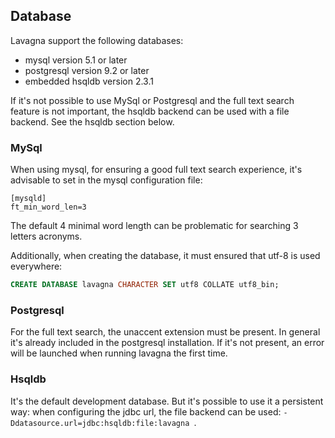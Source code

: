 ## Database

Lavagna support the following databases:

 - mysql version 5.1 or later
 - postgresql version 9.2 or later
 - embedded hsqldb version 2.3.1
 
If it's not possible to use MySql or Postgresql and the full text search feature is not important, the hsqldb backend can be used with a file backend. See the hsqldb section below. 
 
### MySql

When using mysql, for ensuring a good full text search experience, it's advisable to set in the mysql configuration file:

```
[mysqld]
ft_min_word_len=3
``` 

The default 4 minimal word length can be problematic for searching 3 letters acronyms.

Additionally, when creating the database, it must ensured that utf-8 is used everywhere:

```sql
CREATE DATABASE lavagna CHARACTER SET utf8 COLLATE utf8_bin;
```

### Postgresql

For the full text search, the unaccent extension must be present. In general it's already included in the postgresql
installation. If it's not present, an error will be launched when running lavagna the first time.


### Hsqldb

It's the default development database. But it's possible to use it a persistent way: when configuring the jdbc url, the file backend can be used: `-Ddatasource.url=jdbc:hsqldb:file:lavagna `.